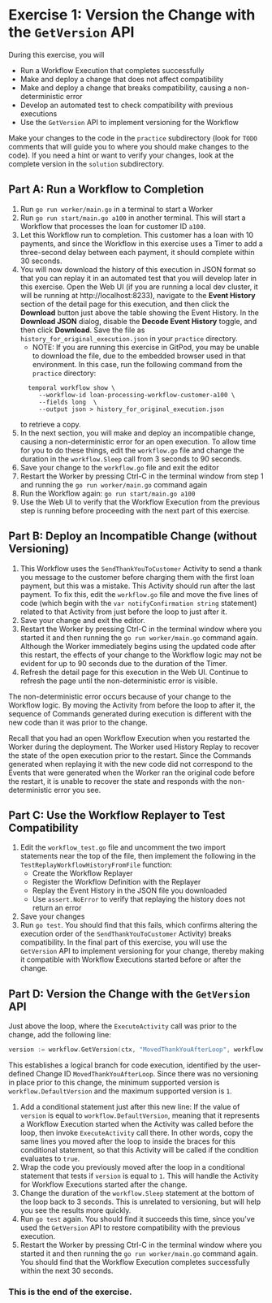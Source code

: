 # Exercise 1: Version the Change with the `GetVersion` API

During this exercise, you will

- Run a Workflow Execution that completes successfully
- Make and deploy a change that does not affect compatibility
- Make and deploy a change that breaks compatibility, causing a non-deterministic error
- Develop an automated test to check compatibility with previous executions
- Use the `GetVersion` API to implement versioning for the Workflow

Make your changes to the code in the `practice` subdirectory (look for
`TODO` comments that will guide you to where you should make changes to
the code). If you need a hint or want to verify your changes, look at
the complete version in the `solution` subdirectory.

## Part A: Run a Workflow to Completion

1. Run `go run worker/main.go` in a terminal to start a Worker
2. Run `go run start/main.go a100` in another terminal. This will
   start a Workflow that processes the loan for customer ID `a100`.
3. Let this Workflow run to completion. This customer has a loan
   with 10 payments, and since the Workflow in this exercise uses
   a Timer to add a three-second delay between each payment, it
   should complete within 30 seconds.
4. You will now download the history of this execution in JSON
   format so that you can replay it in an automated test that you
   will develop later in this exercise. Open the Web UI (if you are
   running a local dev cluster, it will be running at
   http://localhost:8233), navigate to the **Event History** section
   of the detail page for this execution, and then click the
   **Download** button just above the table showing the Event History.
   In the **Download JSON** dialog, disable the
   **Decode Event History** toggle, and then click **Download**. Save
   the file as `history_for_original_execution.json` in your
   `practice` directory.
   - NOTE: If you are running this exercise in GitPod, you may
     be unable to download the file, due to the embedded browser
     used in that environment. In this case, run the following
     command from the `practice` directory:
   ```shell
     temporal workflow show \
        --workflow-id loan-processing-workflow-customer-a100 \
        --fields long  \
        --output json > history_for_original_execution.json
   ```
   to retrieve a copy.
5. In the next section, you will make and deploy an incompatible
   change, causing a non-deterministic error for an open execution.
   To allow time for you to do these things, edit the `workflow.go`
   file and change the duration in the `workflow.Sleep` call from
   3 seconds to 90 seconds.
6. Save your change to the `workflow.go` file and exit the editor
7. Restart the Worker by pressing Ctrl-C in the terminal window
   from step 1 and running the `go run worker/main.go` command again
8. Run the Workflow again: `go run start/main.go a100`
9. Use the Web UI to verify that the Workflow Execution from the
   previous step is running before proceeding with the next part
   of this exercise.

## Part B: Deploy an Incompatible Change (without Versioning)

1. This Workflow uses the `SendThankYouToCustomer` Activity to
   send a thank you message to the customer before charging
   them with the first loan payment, but this was a mistake.
   This Activity should run after the last payment. To fix this,
   edit the `workflow.go` file and move the five lines of code
   (which begin with the `var notifyConfirmation string` statement)
   related to that Activity from just before the loop to just
   after it.
2. Save your change and exit the editor.
3. Restart the Worker by pressing Ctrl-C in the terminal
   window where you started it and then running the
   `go run worker/main.go` command again. Although the Worker
   immediately begins using the updated code after this restart,
   the effects of your change to the Workflow logic may not be
   evident for up to 90 seconds due to the duration of the Timer.
4. Refresh the detail page for this execution in the Web UI.
   Continue to refresh the page until the non-deterministic
   error is visible.

The non-deterministic error occurs because of your change to the
Workflow logic. By moving the Activity from before the loop to after
it, the sequence of Commands generated during execution is different
with the new code than it was prior to the change.

Recall that you had an open Workflow Execution when you restarted the
Worker during the deployment. The Worker used History Replay to
recover the state of the open execution prior to the restart. Since
the Commands generated when replaying it with the new code did not
correspond to the Events that were generated when the Worker ran the
original code before the restart, it is unable to recover the state
and responds with the non-deterministic error you see.

## Part C: Use the Workflow Replayer to Test Compatibility

1. Edit the `workflow_test.go` file and uncomment the two import
   statements near the top of the file, then implement the following
   in the `TestReplayWorkflowHistoryFromFile` function:
   - Create the Workflow Replayer
   - Register the Workflow Definition with the Replayer
   - Replay the Event History in the JSON file you downloaded
   - Use `assert.NoError` to verify that replaying the history
     does not return an error
2. Save your changes
3. Run `go test`. You should find that this fails, which confirms
   altering the execution order of the `SendThankYouToCustomer`
   Activity) breaks compatibility. In the final part of this
   exercise, you will use the `GetVersion` API to implement
   versioning for your change, thereby making it compatible
   with Workflow Executions started before or after the change.

## Part D: Version the Change with the `GetVersion` API

Just above the loop, where the `ExecuteActivity` call was prior to
the change, add the following line:

```go
version := workflow.GetVersion(ctx, "MovedThankYouAfterLoop", workflow.DefaultVersion, 1)
```

This establishes a logical branch for code execution, identified
by the user-defined Change ID `MovedThankYouAfterLoop`. Since there
was no versioning in place prior to this change, the minimum supported
version is `workflow.DefaultVersion` and the maximum supported version
is `1`.

1. Add a conditional statement just after this new line: If the value
   of `version` is equal to `workflow.DefaultVersion`, meaning that it
   represents a Workflow Execution started when the Activity was called
   before the loop, then invoke `ExecuteActivity` call there. In other
   words, copy the same lines you moved after the loop to inside the
   braces for this conditional statement, so that this Activity will be
   called if the condition evaluates to `true`.
2. Wrap the code you previously moved after the loop in a
   conditional statement that tests if `version` is equal to
   `1`. This will handle the Activity for Workflow
   Executions started after the change.
3. Change the duration of the `workflow.Sleep` statement at the
   bottom of the loop back to 3 seconds. This is unrelated to
   versioning, but will help you see the results more quickly.
4. Run `go test` again. You should find it succeeds this time,
   since you've used the `GetVersion` API to restore compatibility with
   the previous execution.
5. Restart the Worker by pressing Ctrl-C in the terminal
   window where you started it and then running the `go run
worker/main.go` command again. You should find that the Workflow
   Execution completes successfully within the next 30 seconds.

### This is the end of the exercise.
